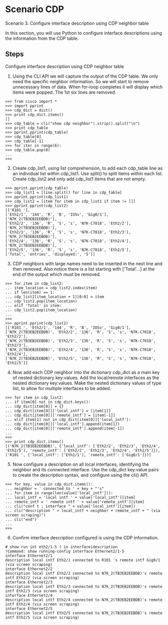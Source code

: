 # Scenario CDP

Scenario 3. Configure interface description using CDP neighbor table

In this section, you will use Python to configure interface descriptions using the information from the CDP table.

## Steps

Configure interface description using CDP neighbor table

1. Using the CLI API we will capture the output of the CDP table. We only need the specific neighbor information. So we will start to remove unnecessary lines of data. When for-loop completes it will display which items were popped. The 1st six lines are removed.

```
>>> from cisco import *
>>> import pprint
>>> cdp_dict = dict()
>>> print cdp_dict.items()
[]
>>> cdp_table = cli("show cdp neighbor").strip().split("\n")
>>> print cdp_table
>>> pprint.pprint(cdp_table)
>>> cdp_table[0]
>>> cdp_table[-1]
>>> for iter in range(6):
>>> cdp_table.pop(0)
...
>>>
```

2. Create cdp_list1, using list comprehension, to add each cdp_table line as an individual list within cdp_list1. Use split() to split items within each list. Create cdp_list2 and only add cdp_list1 items that are not empty.

```
>>> pprint.pprint(cdp_table)
>>> cdp_list1 = [line.split() for line in cdp_table]
>>> pprint.pprint(cdp_list1)
>>> cdp_list2 = [item for item in cdp_list1 if item != []]
>>> pprint.pprint(cdp_list2)
[['R101 '],
['Eth2/1', '144', 'R', 'B', 'IOSv', 'Gig0/1'],
['N7K_2(TB3EB2EEBDB)'],
['Eth2/2', '136', 'R', 'S', 's', 'N7K-C7018', 'Eth2/2'],
['N7K_2(TB3EB2EEBDB)'],
['Eth2/3', '136', 'R', 'S', 's', 'N7K-C7018', 'Eth2/3'],
['N7K_2(TB3EB2EEBDB)'],
['Eth2/4', '136', 'R', 'S', 's', 'N7K-C7018', 'Eth2/4'],
['N7K_2(TB3EB2EEBDB)'],
['Eth2/5', '136', 'R', 'S', 's', 'N7K-C7018', 'Eth2/5'],
['Total', 'entries', 'displayed:', '5']]
```

3. CDP neighbors with large names need to be inserted in the next line and then removed. Also notice there is a list starting with ['Total'...] at the end of the output which must be removed.

```
>>> for item in cdp_list2:
... item_location = cdp_list2.index(item)
... if len(item) == 1:
... cdp_list2[item_location + 1][0:0] = item
... cdp_list2.pop(item_location)
... elif 'Total' in item:
... cdp_list2.pop(item_location)
...
>>>
>>> pprint.pprint(cdp_list2)
[['R101 ', 'Eth2/1', '144', 'R', 'B', 'IOSv', 'Gig0/1'],
['N7K_2(TB3EB2EEBDB)', 'Eth2/2', '136', 'R', 'S', 's', 'N7K-C7018', 'Eth2/2'],
['N7K_2(TB3EB2EEBDB)', 'Eth2/3', '136', 'R', 'S', 's', 'N7K-C7018', 'Eth2/3'],
['N7K_2(TB3EB2EEBDB)', 'Eth2/4', '136', 'R', 'S', 's', 'N7K-C7018', 'Eth2/4'],
['N7K_2(TB3EB2EEBDB)', 'Eth2/5', '136', 'R', 'S', 's', 'N7K-C7018', 'Eth2/5']]
```

4. Now add each CDP neighbor into the dictionary cdp_dict as a main key of nested dictionary key:values. Add the local/remote interfaces as the nested dictionary key:values. Make the nested dictionary values of type list, to allow for multiple interfaces to be added.

```
>>> for item in cdp_list2:
... if item[0] not in cdp_dict.keys():
... cdp_dict[item[0]] = {}
... cdp_dict[item[0]]['local_intf'] = [item[1]]
... cdp_dict[item[0]]['remote_intf'] = [item[-1]]
... elif item[1] not in cdp_dict[item[0]]['local_intf']:
... cdp_dict[item[0]]['local_intf'].append(item[1])
... cdp_dict[item[0]]['remote_intf'].append(item[-1])
...
>>>
>>> print cdp_dict.items()
[('N7K_2(TB3EB2EEBDB)', {'local_intf': ['Eth2/2', 'Eth2/3', 'Eth2/4', 'Eth2/5'], 'remote_intf': ['Eth2/2', 'Eth2/3', 'Eth2/4', 'Eth2/5']}), ('R101 ', {'local_intf': ['Eth2/1'], 'remote_intf': ['Gig0/1']})]
```

5. Now configure a description on all local interfaces, identifying the neighbor and its connected interface. Use the cdp_dict key:value pairs to create the description syntax, and configure using the cli() API.

```
>>> for key, value in cdp_dict.items():
... neighbor = ' connected to ' + key + "'s"
... for item in range(len(value['local_intf'])):
... local_intf = 'local intf ' + value['local_intf'][item]
... remote_intf = ' remote intf ' + value['remote_intf'][item]
... cli("conf t ; interface " + value['local_intf'][item])
... cli("description " + local_intf + neighbor + remote_intf + " (via screen scraping)")
... cli("end")
...
>>>
```

6. Confirm interface description configured is using the CDP information.

```
# show run int eth2/1-5 | in interface|description
!Command: show running-config interface Ethernet2/1-5
interface Ethernet2/1
description local intf Eth2/1 connected to R101 's remote intf Gig0/1 (via screen scraping)
interface Ethernet2/2
description local intf Eth2/2 connected to N7K_2(TB3EB2EEBDB)'s remote intf Eth2/2 (via screen scraping)
interface Ethernet2/3
description local intf Eth2/3 connected to N7K_2(TB3EB2EEBDB)'s remote intf Eth2/3 (via screen scraping)
interface Ethernet2/4
description local intf Eth2/4 connected to N7K_2(TB3EB2EEBDB)'s remote intf Eth2/4 (via screen scraping)
interface Ethernet2/5
description local intf Eth2/5 connected to N7K_2(TB3EB2EEBDB)'s remote intf Eth2/5 (via screen scraping)
```